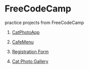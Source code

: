 # FreeCodeCamp

practice projects from FreeCodeCamp

1. [CatPhotoApp](https://catphotoapp-online.netlify.app)

2. [CafeMenu](https://cafe-menu-online.netlify.app)

3. [Registration Form](https://registrationform-online.netlify.app)

4. [Cat Photo Gallery](https://catphotogallery-online.netlify.app/)
